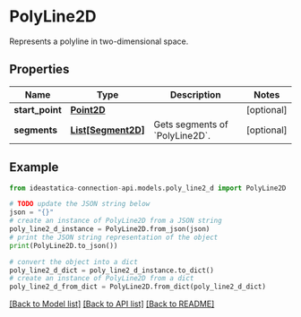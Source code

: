# PolyLine2D

Represents a polyline in two-dimensional space.

## Properties

Name | Type | Description | Notes
------------ | ------------- | ------------- | -------------
**start_point** | [**Point2D**](Point2D.md) |  | [optional] 
**segments** | [**List[Segment2D]**](Segment2D.md) | Gets segments of &#x60;PolyLine2D&#x60;. | [optional] 

## Example

```python
from ideastatica-connection-api.models.poly_line2_d import PolyLine2D

# TODO update the JSON string below
json = "{}"
# create an instance of PolyLine2D from a JSON string
poly_line2_d_instance = PolyLine2D.from_json(json)
# print the JSON string representation of the object
print(PolyLine2D.to_json())

# convert the object into a dict
poly_line2_d_dict = poly_line2_d_instance.to_dict()
# create an instance of PolyLine2D from a dict
poly_line2_d_from_dict = PolyLine2D.from_dict(poly_line2_d_dict)
```
[[Back to Model list]](../README.md#documentation-for-models) [[Back to API list]](../README.md#documentation-for-api-endpoints) [[Back to README]](../README.md)


